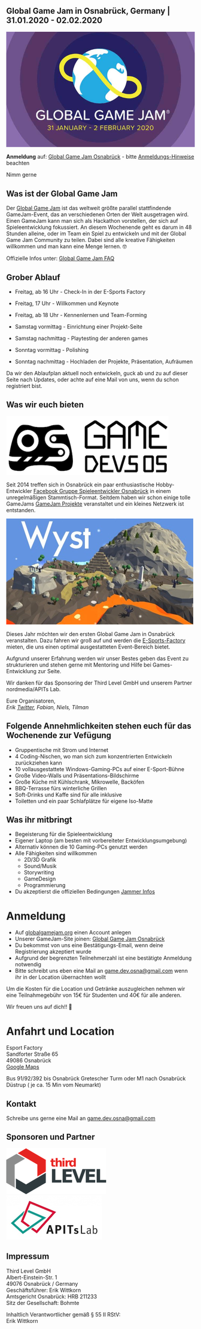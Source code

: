 ## Global Game Jam in Osnabrück, Germany | 31.01.2020 - 02.02.2020

![Global Game Jam 2020](./img/ggj2020_logo.jpg "Global Game Jam 2020")

**Anmeldung** auf: [Global Game Jam Osnabrück](https://globalgamejam.org/2020/jam-sites/global-game-jam-osnabr%C3%BCck-2020) - bitte [Anmeldungs-Hinweise](#anmeldung) beachten

Nimm gerne

## Was ist der Global Game Jam

Der [Global Game Jam](https://globalgamejam.org) ist das weltweit größte parallel stattfindende GameJam-Event, das an verschiedenen Orten der Welt ausgetragen wird. Einen GameJam kann man sich als Hackathon vorstellen, der sich auf Spieleentwicklung fokussiert. An diesem Wochenende geht es darum in 48 Stunden alleine, oder im Team ein Spiel zu entwickeln und mit der Global Game Jam Community zu teilen. Dabei sind alle kreative Fähigkeiten willkommen und man kann eine Menge lernen. 🤓

Offizielle Infos unter: [Global Game Jam FAQ](https://globalgamejam.org/faq)

## Grober Ablauf

- Freitag, ab 16 Uhr - Check-In in der E-Sports Factory
- Freitag, 17 Uhr - Willkommen und Keynote
- Freitag, ab 18 Uhr - Kennenlernen und Team-Forming

- Samstag vormittag - Einrichtung einer Projekt-Seite
- Samstag nachmittag - Playtesting der anderen games

- Sonntag vormittag - Polishing
- Sonntag nachmittag - Hochladen der Projekte, Präsentation, Aufräumen

Da wir den Ablaufplan aktuell noch entwickeln, guck ab und zu auf dieser Seite nach Updates, oder achte auf eine Mail von uns, wenn du schon registriert bist.

## Was wir euch bieten

![Game Devs OS](./img/Game_Dev_OS_Logo_small.png "Game Devs OS")

Seit 2014 treffen sich in Osnabrück ein paar enthusiastische Hobby-Entwickler [Facebook Gruppe Spieleentwickler Osnabrück](https://www.facebook.com/groups/gamedevos/) in einem unregelmäßigen Stammtisch-Format. Seitdem haben wir schon einige tolle GameJams [GameJam Projekte](https://gamedevos.tumblr.com/projects) veranstaltet und ein kleines Netzwerk ist entstanden.

![Wyst](./img/Wyst.jpg "Wyst - ein GameJam Spiel der Game Dev Os")

Dieses Jahr möchten wir den ersten Global Game Jam in Osnabrück veranstalten. Dazu fahren wir groß auf und werden die [E-Sports-Factory](https://esportfactory.de/) mieten, die uns einen optimal ausgestatteten Event-Bereich bietet.

Aufgrund unserer Erfahrung werden wir unser Bestes geben das Event zu strukturieren und stehen gerne mit Mentoring und Hilfe bei Games-Entwicklung zur Seite.

Wir danken für das Sponsoring der Third Level GmbH und unserem Partner nordmedia/APITs Lab.

Eure Organisatoren,<br />
*Erik [Twitter](https://twitter.com/fastpath), Fabian, Niels, Tilman*

## Folgende Annehmlichkeiten stehen euch für das Wochenende zur Vefügung

- Gruppentische mit Strom und Internet
- 4 Coding-Nischen, wo man sich zum konzentrierten Entwickeln zurückziehen kann
- 10 vollausgestattete Windows-Gaming-PCs auf einer E-Sport-Bühne
- Große Video-Walls und Präsentations-Bildschirme
- Große Küche mit Kühlschrank, Mikrowelle, Backöfen
- BBQ-Terrasse fürs winterliche Grillen
- Soft-Drinks und Kaffe sind für alle inklusive
- Toiletten und ein paar Schlafplätze für eigene Iso-Matte

## Was ihr mitbringt

- Begeisterung für die Spieleentwicklung
- Eigener Laptop (am besten mit vorbereiteter Entwicklungsumgebung)
- Alternativ können die 10 Gaming-PCs genutzt werden
- Alle Fähigkeiten sind willkommen
  - 2D/3D Grafik
  - Sound/Musik
  - Storywriting
  - GameDesign
  - Programmierung
- Du akzeptierst die offiziellen Bedingungen [Jammer Infos](https://globalgamejam.org/becoming-jammer)

# Anmeldung

- Auf [globalgamejam.org](https://globalgamejam.org) einen Account anlegen
- Unserer GameJam-Site joinen: [Global Game Jam Osnabrück](https://globalgamejam.org/2020/jam-sites/global-game-jam-osnabr%C3%BCck-2020)
- Du bekommst von uns eine Bestätigungs-Email, wenn deine Registrierung akzeptiert wurde
- Aufgrund der begrenzten Teilnehmerzahl ist eine bestätigte Anmeldung notwendig
- Bitte schreibt uns eben eine Mail an [game.dev.osna@gmail.com](mailto:game.dev.osna@gmail.com) wenn ihr in der Location übernachten wollt

Um die Kosten für die Location und Getränke auszugleichen nehmen wir eine Teilnahmegebühr von 15€ für Studenten und 40€ für alle anderen.

Wir freuen uns auf dich!! 🤗

# Anfahrt und Location

Esport Factory<br />
Sandforter Straße 65<br />
49086 Osnabrück<br />
[Google Maps](https://goo.gl/maps/xQfBggi4Ut9rFg6S7)

Bus 91/92/392 bis Osnabrück Gretescher Turm oder M1 nach Osnabrück Düstrup ( je ca. 15 Min vom Neumarkt)

## Kontakt

Schreibe uns gerne eine Mail an [game.dev.osna@gmail.com](mailto:game.dev.osna@gmail.com)

## Sponsoren und Partner

![Third Level](./img/Third_Level_Logo.png "Third Level") ![APITsLab](./img/apits_lab.jpg "APITsLab")

## Impressum

Third Level GmbH<br />
Albert-Einstein-Str. 1<br />
49076 Osnabrück / Germany<br />
Geschäftsführer: Erik Wittkorn<br />
Amtsgericht Osnabrück: HRB 211233<br />
Sitz der Gesellschaft: Bohmte

Inhaltlich Verantwortlicher gemäß § 55 II RStV:<br />
Erik Wittkorn
